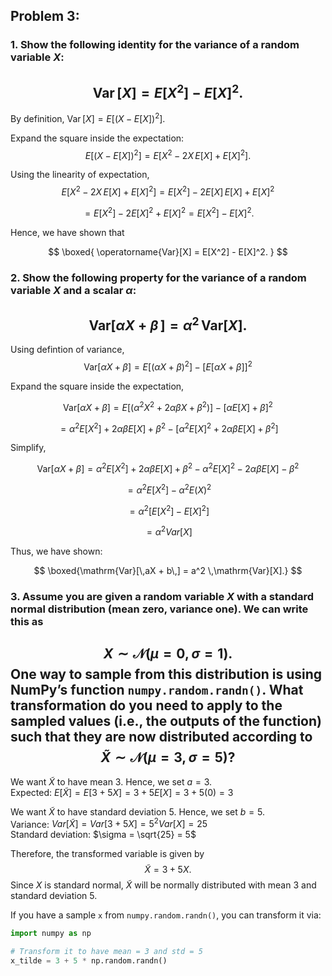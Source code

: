 ## Problem 3:

### 1. Show the following identity for the variance of a random variable $X$:
$$
\operatorname{Var}[X] = E[X^2] - E[X]^2.
$$
---

By definition, $\operatorname{Var}[X] = E\bigl[(X - E[X])^2\bigr].$

Expand the square inside the expectation:
$$
E[(X - E[X])^2] = E[X^2 - 2X\,E[X] + E[X]^2].
$$

Using the linearity of expectation, 
$$
E[X^2 - 2X\,E[X] + E[X]^2] = E[X^2] - 2E[X]\,E[X] + E[X]^2
$$

$$
=E[X^2] - 2E[X]^2 + E[X]^2 = E[X^2] - E[X]^2.
$$


Hence, we have shown that

$$
\boxed{
\operatorname{Var}[X] = E[X^2] - E[X]^2.
}
$$

### 2. Show the following property for the variance of a random variable $X$ and a scalar $\alpha$:

$$
\mathrm{Var}[\alpha X + \beta\,] = \alpha^2 \,\mathrm{Var}[X].
$$
---

Using defintion of variance,
$$
\mathrm{Var}[\alpha X + \beta] 
= E[(\alpha X + \beta)^2] - [E[\alpha X + \beta]]^2
$$

Expand the square inside the expectation,

$$
\mathrm{Var}[\alpha X + \beta] = E[(\alpha^2 X^2 + 2\alpha\beta X + \beta^2)] - [\alpha E[X] + \beta]^2
$$

$$
= \alpha^2 E[X^2] + 2\alpha\beta E[X] + \beta^2 - [\alpha^2 E[X]^2 + 2\alpha\beta E[X] + \beta^2]
$$

Simplify, 

$$
\mathrm{Var}[\alpha X + \beta] = \alpha^2 E[X^2] + 2\alpha\beta E[X] + \beta^2 - \alpha^2 E[X]^2 - 2\alpha\beta E[X] - \beta^2
$$

$$
= \alpha^2 E[X^2] - \alpha^2 E(X)^2 
$$

$$
= \alpha^2 [E[X^2] - E[X]^2]
$$

$$
= \alpha^2 Var[X]
$$

Thus, we have shown:

$$
\boxed{\mathrm{Var}[\,aX + b\,] = a^2 \,\mathrm{Var}[X].}
$$

### 3. Assume you are given a random variable $X$ with a standard normal distribution (mean zero, variance one). We can write this as
$$
X \sim \mathcal{N}(\mu = 0,\sigma = 1).
$$
One way to sample from this distribution is using NumPy’s function `numpy.random.randn()`. What transformation do you need to apply to the sampled values (i.e., the outputs of the function) such that they are now distributed according to
$$
\tilde{X} \sim \mathcal{N}(\mu = 3, \sigma = 5)?
$$
---

We want $\tilde{X}$ to have mean $3$. Hence, we set $a = 3$.   
Expected: $E[\tilde{X}] = E[3 + 5X] = 3 + 5E[X] = 3 + 5(0) = 3$

We want $\tilde{X}$ to have standard deviation $5$. Hence, we set $b = 5$.  
Variance: $Var[\tilde{X}] = Var[3 + 5X] = 5^2 Var[X] = 25$    
Standard deviation: $\sigma = \sqrt{25} = 5$

Therefore, the transformed variable is given by
$$
\tilde{X} = 3 + 5X.
$$
Since $X$ is standard normal, $\tilde{X}$ will be normally distributed with mean $3$ and standard deviation $5$.

If you have a sample `x` from `numpy.random.randn()`, you can transform it via:
```python
import numpy as np

# Transform it to have mean = 3 and std = 5
x_tilde = 3 + 5 * np.random.randn()
```